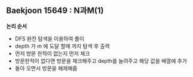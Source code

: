## Baekjoon 15649 : N과M(1)

**논리 순서**

- DFS 완전 탐색을 이용하여 풀이
- depth 가 m 에 도달 할때 까지 탐색 후 출력
- 먼저 방문 한적이 없는지 먼저 체크 
- 방문한적이 없다면 방문을 체크해주고 depth를 늘려주고 해당 값을 배열에 추가
- 돌아 오면서 방문을 해제해줌
